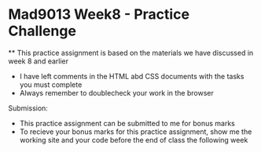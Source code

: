 # Mad9013 Week8 - Practice Challenge


** This practice assignment is based on the materials we have discussed in week 8 and earlier

* I have left comments in the HTML abd CSS documents with the tasks you must complete
* Always remember to doublecheck your work in the browser

Submission:
* This practice assignment can be submitted to me for bonus marks
* To recieve your bonus marks for this practice assignment, show me the working site and your code before the end of class the following week